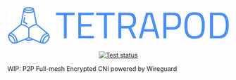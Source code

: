 <p align="center">
  <img src="./docs/logo/png/logo-no-background.png" alt="tetrapod logo" />
</p>

<p align="center">
  <a href="https://github.com/miscord-dev/tetrapod/actions/workflows/test.yml">
    <img src="https://github.com/miscord-dev/tetrapod/actions/workflows/test.yml/badge.svg" alt="Test status" />
  </a>
</p>

WIP: P2P Full-mesh Encrypted CNI powered by Wireguard
